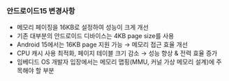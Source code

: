 ### 안드로이드15 변경사항

- 메모리 페이징을 16KB로 설정하여 성능이 크게 개선
- 기존 대부분의 안드로이드 디바이스는 4KB page size를 사용
- Android 15에서는 16KB page 지원 가능 → 메모리 접근 효율 개선
- CPU 캐시 사용 최적화, 페이지 테이블 크기 감소 → 성능 향상 & 전력 효율 증가
- 임베디드 OS 개발자 입장에서는 메모리 맵핑(MMU, 커널 가상 메모리 설계)에 주목해야 할 부분
